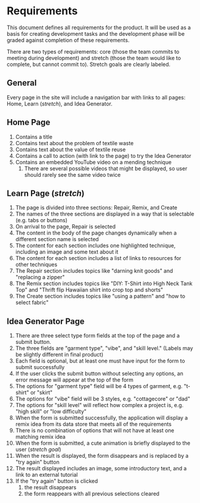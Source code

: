 # Requirements

This document defines all requirements for the product. It will be used as a basis for creating development tasks and the development phase will be graded against completion of these requirements.

There are two types of requirements: core (those the team commits to meeting during development) and stretch (those the team would like to complete, but cannot commit to). Stretch goals are clearly labeled.

## General

Every page in the site will include a navigation bar with links to all pages: Home, Learn (*stretch*), and Idea Generator.

## Home Page

1. Contains a title
1. Contains text about the problem of textile waste
1. Contains text about the value of textile reuse
1. Contains a call to action (with link to the page) to try the Idea Generator
1. Contains an embedded YouTube video on a mending technique
    1. There are several possible videos that might be displayed, so user should rarely see the same video twice

## Learn Page (*stretch*)

1. The page is divided into three sections: Repair, Remix, and Create
1. The names of the three sections are displayed in a way that is selectable (e.g. tabs or buttons)
1. On arrival to the page, Repair is selected
1. The content in the body of the page changes dynamically when a different section name is selected
1. The content for each section includes one highlighted technique, including an image and some text about it
1. The content for each section includes a list of links to resources for other techniques
1. The Repair section includes topics like "darning knit goods" and "replacing a zipper"
1. The Remix section includes topics like "DIY: T-Shirt into High Neck Tank Top" and "Thrift flip Hawaiian shirt into crop top and shorts"
1. The Create section includes topics like "using a pattern" and "how to select fabric"

## Idea Generator Page

1. There are three select type form fields at the top of the page and a submit button.
1. The three fields are "garment type", "vibe", and "skill level." (Labels may be slightly different in final product)
1. Each field is optional, but at least one must have input for the form to submit successfully
1. If the user clicks the submit button without selecting any options, an error message will appear at the top of the form
1. The options for "garment type" field will be 4 types of garment, e.g. "t-shirt" or "skirt"
1. The options for "vibe" field will be 3 styles, e.g. "cottagecore" or "dad"
1. The options for "skill level" will reflect how complex a project is, e.g. "high skill" or "low difficulty"
1. When the form is submitted successfully, the application will display a remix idea from its data store that meets all of the requirements
1. There is no combination of options that will not have at least one matching remix idea
1. When the form is submitted, a cute animation is briefly displayed to the user (*stretch goal*)
1. When the result is displayed, the form disappears and is replaced by a "try again" button
1. The result displayed includes an image, some introductory text, and a link to an external tutorial
1. If the "try again" button is clicked
    1. the result disappears
    2. the form reappears with all previous selections cleared
